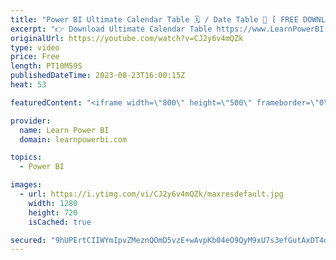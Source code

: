 ```yaml
---
title: "Power BI Ultimate Calendar Table 🗓️ / Date Table 📆 [ FREE DOWNLOAD ]"
excerpt: "👉 Download Ultimate Calendar Table https://www.LearnPowerBI.com/calendar If you don't ❌ have the right Calendar table or Date Table in Power BI, then you would often find yourself struggling to create even simple reports 😰.   Let me show you  ➔ How you can get the Ultimate Power BI calendar table in"
originalUrl: https://youtube.com/watch?v=CJ2y6v4mQZk
type: video
price: Free
length: PT10M59S
publishedDateTime: 2023-08-23T16:00:15Z
heat: 53

featuredContent: "<iframe width=\"800\" height=\"500\" frameborder=\"0\" src=\"https://www.youtube.com/embed/CJ2y6v4mQZk\" allow=\"accelerometer; autoplay; encrypted-media; gyroscope; picture-in-picture\" allowfullscreen></iframe>"

provider:
  name: Learn Power BI
  domain: learnpowerbi.com

topics:
  - Power BI

images:
  - url: https://i.ytimg.com/vi/CJ2y6v4mQZk/maxresdefault.jpg
    width: 1280
    height: 720
    isCached: true

secured: "9hUPErtCIIWYmIpvZMeznQOmD5vzE+wAvpKb04eO9QyM9xU7s3efGutAxDT4dMBi7Y1Jr73XXpyxzqlb6YllGZ27F/FWc4XAVwFaK6mZIMlm4Otybwrs2Xr890xdMFudonoRXag/uiauPqAFSxHMKuUlubYnD+0lfTbqGPPS34ZnwmHnjAuQiE1ncoWiNs3ZiOjFAarjU9YnLzSJ2dssTEZgp44HatJEZHyAHKYIdGPRVDEZCLSndR5+/0kASPRfFXd/K9t7u+xrKENUQQpKtoQpA5dXostfCp9vDUxywYdq97JcasuxCosk4vqe1qve55NOjWi/B+ztzGMzrywLdiOSZPE7Qj0ognHeQkZY6lXTc23+bkfvmDfcVWfLS8yAJ0SbG6XHnsE+u2ZNnOsgJkYw50ftMUtAHEMgcIjrYgk=;m8C+lO6gFsUqnDLdybAApA=="
---
```


